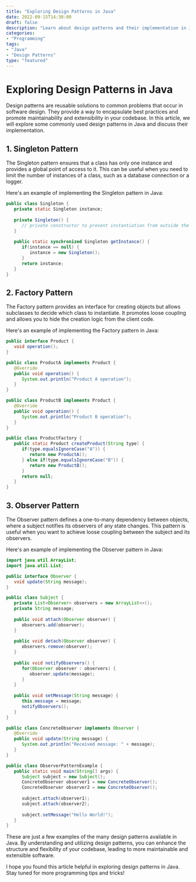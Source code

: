 ```yaml
--- 
title: "Exploring Design Patterns in Java"
date: 2022-09-15T14:30:00
draft: false
description: "Learn about design patterns and their implementation in Java"
categories: 
- "Programming"
tags: 
- "Java"
- "Design Patterns"
type: "featured"
---
```


# Exploring Design Patterns in Java

Design patterns are reusable solutions to common problems that occur in software design. They provide a way to encapsulate best practices and promote maintainability and extensibility in your codebase. In this article, we will explore some commonly used design patterns in Java and discuss their implementation.

## 1. Singleton Pattern

The Singleton pattern ensures that a class has only one instance and provides a global point of access to it. This can be useful when you need to limit the number of instances of a class, such as a database connection or a logger.

Here's an example of implementing the Singleton pattern in Java:

```java
public class Singleton {
   private static Singleton instance;
   
   private Singleton() {
      // private constructor to prevent instantiation from outside the class
   }
   
   public static synchronized Singleton getInstance() {
      if(instance == null) {
         instance = new Singleton();
      }
      return instance;
   }
}
```

## 2. Factory Pattern

The Factory pattern provides an interface for creating objects but allows subclasses to decide which class to instantiate. It promotes loose coupling and allows you to hide the creation logic from the client code.

Here's an example of implementing the Factory pattern in Java:

```java
public interface Product {
   void operation();
}

public class ProductA implements Product {
   @Override
   public void operation() {
      System.out.println("Product A operation");
   }
}

public class ProductB implements Product {
   @Override
   public void operation() {
      System.out.println("Product B operation");
   }
}

public class ProductFactory {
   public static Product createProduct(String type) {
      if(type.equalsIgnoreCase("A")) {
         return new ProductA();
      } else if(type.equalsIgnoreCase("B")) {
         return new ProductB();
      }
      return null;
   }
}
```

## 3. Observer Pattern

The Observer pattern defines a one-to-many dependency between objects, where a subject notifies its observers of any state changes. This pattern is useful when you want to achieve loose coupling between the subject and its observers.

Here's an example of implementing the Observer pattern in Java:

```java
import java.util.ArrayList;
import java.util.List;

public interface Observer {
   void update(String message);
}

public class Subject {
   private List<Observer> observers = new ArrayList<>();
   private String message;
   
   public void attach(Observer observer) {
      observers.add(observer);
   }
   
   public void detach(Observer observer) {
      observers.remove(observer);
   }
   
   public void notifyObservers() {
      for(Observer observer : observers) {
         observer.update(message);
      }
   }
   
   public void setMessage(String message) {
      this.message = message;
      notifyObservers();
   }
}

public class ConcreteObserver implements Observer {
   @Override
   public void update(String message) {
      System.out.println("Received message: " + message);
   }
}

public class ObserverPatternExample {
   public static void main(String[] args) {
      Subject subject = new Subject();
      ConcreteObserver observer1 = new ConcreteObserver();
      ConcreteObserver observer2 = new ConcreteObserver();
      
      subject.attach(observer1);
      subject.attach(observer2);
      
      subject.setMessage("Hello World!");
   }
}
```

These are just a few examples of the many design patterns available in Java. By understanding and utilizing design patterns, you can enhance the structure and flexibility of your codebase, leading to more maintainable and extensible software.

I hope you found this article helpful in exploring design patterns in Java. Stay tuned for more programming tips and tricks!
